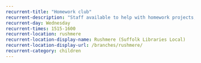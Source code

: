 ```yaml
---
recurrent-title: "Homework club"
recurrent-description: "Staff available to help with homework projects, borrowing books etc. Children under 7 must be accompanied by an adult."
recurrent-day: Wednesday
recurrent-times: 1515-1600
recurrent-location: rushmere
recurrent-location-display-name: Rushmere (Suffolk Libraries Local)
recurrent-location-display-url: /branches/rushmere/
recurrent-category: children
---
```

